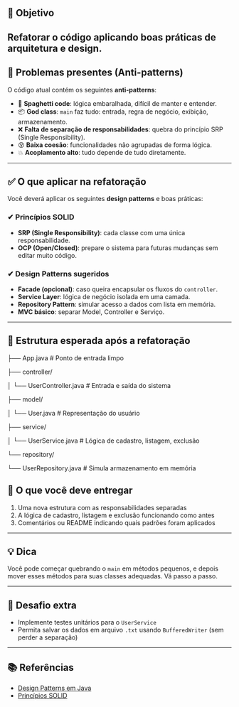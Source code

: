 ## 📍 Objetivo

Refatorar o código aplicando boas práticas de arquitetura e design.
---

## 🚫 Problemas presentes (Anti-patterns)

O código atual contém os seguintes **anti-patterns**:

- 🔁 **Spaghetti code**: lógica embaralhada, difícil de manter e entender.
- 📦 **God class**: `main` faz tudo: entrada, regra de negócio, exibição, armazenamento.
- ❌ **Falta de separação de responsabilidades**: quebra do princípio SRP (Single Responsibility).
- 😵 **Baixa coesão**: funcionalidades não agrupadas de forma lógica.
- 💥 **Acoplamento alto**: tudo depende de tudo diretamente.

---

## ✅ O que aplicar na refatoração

Você deverá aplicar os seguintes **design patterns** e boas práticas:

### ✔ Princípios SOLID
- **SRP (Single Responsibility)**: cada classe com uma única responsabilidade.
- **OCP (Open/Closed)**: prepare o sistema para futuras mudanças sem editar muito código.

### ✔ Design Patterns sugeridos
- **Facade (opcional)**: caso queira encapsular os fluxos do `controller`.
- **Service Layer**: lógica de negócio isolada em uma camada.
- **Repository Pattern**: simular acesso a dados com lista em memória.
- **MVC básico**: separar Model, Controller e Serviço.

---

## 📂 Estrutura esperada após a refatoração
├── App.java # Ponto de entrada limpo

├── controller/

│ └── UserController.java # Entrada e saída do sistema

├── model/

│ └── User.java # Representação do usuário

├── service/

│ └── UserService.java # Lógica de cadastro, listagem, exclusão

└── repository/

└── UserRepository.java # Simula armazenamento em memória

## 🧪 O que você deve entregar

1. Uma nova estrutura com as responsabilidades separadas
2. A lógica de cadastro, listagem e exclusão funcionando como antes
3. Comentários ou README indicando quais padrões foram aplicados

---

## 💡 Dica

Você pode começar quebrando o `main` em métodos pequenos, e depois mover esses métodos para suas classes adequadas. Vá passo a passo.

---

## 🚀 Desafio extra

- Implemente testes unitários para o `UserService`
- Permita salvar os dados em arquivo `.txt` usando `BufferedWriter` (sem perder a separação)

---

## 📚 Referências

- [Design Patterns em Java](https://refactoring.guru/design-patterns/java)
- [Princípios SOLID](https://medium.com/educative/s-o-l-i-d-principles-in-java-6b6c7e1b3d4e)
